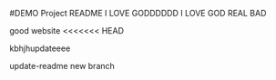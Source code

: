 #DEMO Project README
I LOVE GODDDDDD
I LOVE GOD REAL BAD

good website
<<<<<<< HEAD
  
  
  
kbhjhupdateeee


update-readme new branch


